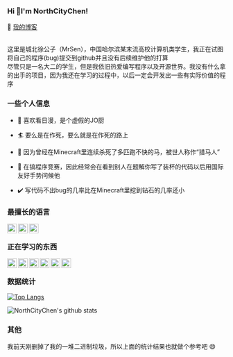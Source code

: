 ### Hi 👋I'm NorthCityChen!

:link: [我的博客](https://grimoire.cn)

<br>
这里是城北徐公子（MrSen），中国哈尔滨某末流高校计算机类学生，我正在试图将自己的程序(bug)提交到github并且没有后续维护他的打算<br>
尽管只是一名大二的学生，但是我依旧热爱编写程序以及开源世界。我没有什么拿的出手的项目，因为我还在学习的过程中，以后一定会开发出一些有实际价值的程序<br>

### 一些个人信息

- :tada: 喜欢看日漫，是个虚假的JO厨

- :surfer: 要么是在作死，要么就是在作死的路上

- :horse_racing: 因为曾经在Minecraft里连续杀死了多匹跑不快的马，被世人称作“猎马人”

- :rocket: 在搞程序竞赛，因此经常会在看到别人在题解你写了装杯的代码以后用国际友好手势问候他

- :heavy_check_mark: 写代码不出bug的几率比在Minecraft里挖到钻石的几率还小


### 最擅长的语言

<img align="left" width="22px" src="https://cdn.jsdelivr.net/npm/simple-icons@v3/icons/python.svg" />
<img align="left" width="22px" src="https://cdn.jsdelivr.net/npm/simple-icons@v3/icons/cplusplus.svg" />
<img align="left" width="22px" src="https://cdn.jsdelivr.net/npm/simple-icons@v3/icons/java.svg" />
<br>

### 正在学习的东西
<img align="left" width="22px" src="https://cdn.jsdelivr.net/npm/simple-icons@v3/icons/acm.svg" />
<img align="left" width="22px" src="https://cdn.jsdelivr.net/npm/simple-icons@v3/icons/flutter.svg" />
<img align="left" width="22px" src="https://cdn.jsdelivr.net/npm/simple-icons@v3/icons/dart.svg" />
<img align="left" width="22px" src="https://cdn.jsdelivr.net/npm/simple-icons@v3/icons/node-dot-js.svg" />
<img align="left" width="22px" src="https://cdn.jsdelivr.net/npm/simple-icons@v3/icons/redis.svg" />
<img align="left" width="22px" src="https://cdn.jsdelivr.net/npm/simple-icons@v3/icons/mysql.svg" />
<br>

### 数据统计

[![Top Langs](https://github-readme-stats.vercel.app/api/top-langs/?username=NorthCityChen)](https://github.com/anuraghazra/github-readme-stats) 

![NorthCityChen's github stats](https://github-readme-stats.vercel.app/api?username=NorthCityChen&show_icons=true)

### 其他

我前天刚删掉了我的一堆二进制垃圾，所以上面的统计结果也就做个参考吧 :smile:
